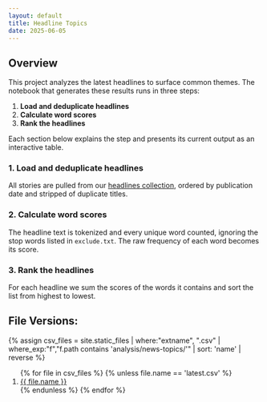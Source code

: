 ```yaml
---
layout: default
title: Headline Topics
date: 2025-06-05
---
```


## Overview

This project analyzes the latest headlines to surface common themes. The notebook that generates these results runs in three steps:

1. **Load and deduplicate headlines**
2. **Calculate word scores**
3. **Rank the headlines**

Each section below explains the step and presents its current output as an interactive table.

### 1. Load and deduplicate headlines

All stories are pulled from our [headlines collection](../headlines/), ordered by publication date and stripped of duplicate titles.

<div id="step1-table"></div>

### 2. Calculate word scores

The headline text is tokenized and every unique word counted, ignoring the stop words listed in `exclude.txt`. The raw frequency of each word becomes its score.

<div id="step2-table"></div>

### 3. Rank the headlines

For each headline we sum the scores of the words it contains and sort the list from highest to lowest.

<div id="step3-table"></div>

<script>
function loadCsvTable(sel, csvPath){
  fetch(csvPath)
    .then(r => r.text())
    .then(text => {
      const rows = csvToObjects(text);
      const table = ArrTabler(rows);
      $(sel).html(table);
      new DataTable(sel + ' table', {
        order: [[0, 'desc']],
        columnDefs: [
          { targets: '_all', className: 'dt-head-left dt-body-left' }
        ]
      });
    })
    .catch(() => {
      $(sel).text('Unable to load data.');
    });
}

document.addEventListener('DOMContentLoaded', function(){
  loadCsvTable('#step1-table', '../headlines/latest.csv');
  loadCsvTable('#step2-table', './scores.csv');
  loadCsvTable('#step3-table', './rank.csv');
});
</script>

## File Versions:
{% assign csv_files = site.static_files | where:"extname", ".csv" | where_exp:"f","f.path contains 'analysis/news-topics/'" | sort: 'name' | reverse %}
<ol>
  {% for file in csv_files %}
    {% unless file.name == 'latest.csv' %}
  <li><a href="./{{ file.name }}">{{ file.name }}</a></li>
    {% endunless %}
  {% endfor %}
</ol>

